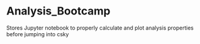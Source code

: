 # Analysis_Bootcamp
Stores Jupyter notebook to properly calculate and plot analysis properties before jumping into csky
